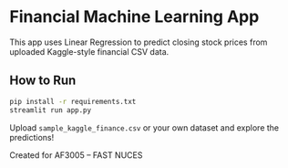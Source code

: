 # Financial Machine Learning App

This app uses Linear Regression to predict closing stock prices from uploaded Kaggle-style financial CSV data.

## How to Run

```bash
pip install -r requirements.txt
streamlit run app.py
```

Upload `sample_kaggle_finance.csv` or your own dataset and explore the predictions!

Created for AF3005 – FAST NUCES
